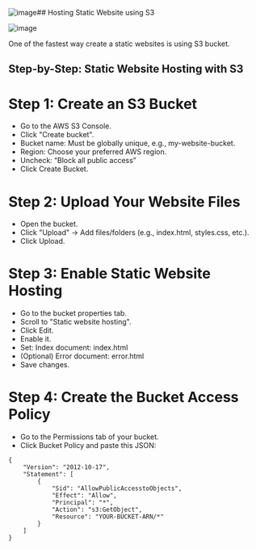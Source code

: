 ![image](https://github.com/user-attachments/assets/92268728-16b3-43e2-ad60-cd4bf4fe036f)## Hosting Static Website using S3

![image](https://github.com/user-attachments/assets/962b9c9b-a778-49f5-aa18-0a35e41f2a86)

One of the fastest way create a static websites is using S3 bucket.

## Step-by-Step: Static Website Hosting with S3

# Step 1: Create an S3 Bucket

* Go to the AWS S3 Console.
* Click "Create bucket".
* Bucket name: Must be globally unique, e.g., my-website-bucket.
* Region: Choose your preferred AWS region.
* Uncheck: “Block all public access” 
* Click Create Bucket.

# Step 2: Upload Your Website Files

* Open the bucket.
* Click "Upload" → Add files/folders (e.g., index.html, styles.css, etc.).
* Click Upload.

# Step 3: Enable Static Website Hosting

* Go to the bucket properties tab.
* Scroll to "Static website hosting".
* Click Edit.
* Enable it.
* Set: Index document: index.html
* (Optional) Error document: error.html
* Save changes.



# Step 4: Create the Bucket Access Policy

* Go to the Permissions tab of your bucket.
* Click Bucket Policy and paste this JSON:

```
{
    "Version": "2012-10-17",
    "Statement": [
        {
            "Sid": "AllowPublicAccesstoObjects",
            "Effect": "Allow",
            "Principal": "*",
            "Action": "s3:GetObject",
            "Resource": "YOUR-BUCKET-ARN/*"
        }
    ]
}
```














